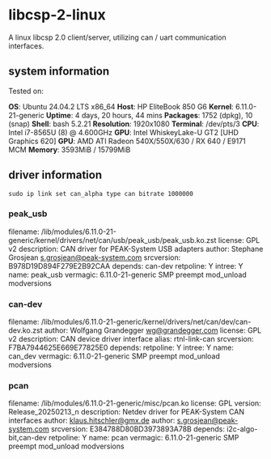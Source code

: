 # libcsp-2-linux
A linux libcsp 2.0 client/server, utilizing can / uart communication interfaces.

## system information

Tested on:

**OS**: Ubuntu 24.04.2 LTS x86_64
**Host**: HP EliteBook 850 G6
**Kernel**: 6.11.0-21-generic
**Uptime**: 4 days, 20 hours, 44 mins
**Packages**: 1752 (dpkg), 10 (snap)
**Shell**: bash 5.2.21
**Resolution**: 1920x1080
**Terminal**: /dev/pts/3
**CPU**: Intel i7-8565U (8) @ 4.600GHz
**GPU**: Intel WhiskeyLake-U GT2 [UHD Graphics 620]
**GPU**: AMD ATI Radeon 540X/550X/630 / RX 640 / E9171 MCM
**Memory**: 3593MiB / 15799MiB

## driver information

`sudo ip link set can_alpha type can bitrate 1000000`

### peak_usb

filename:       /lib/modules/6.11.0-21-generic/kernel/drivers/net/can/usb/peak_usb/peak_usb.ko.zst
license:        GPL v2
description:    CAN driver for PEAK-System USB adapters
author:         Stephane Grosjean <s.grosjean@peak-system.com>
srcversion:     B978D19D894F279E2B92CAA
depends:        can-dev
retpoline:      Y
intree:         Y
name:           peak_usb
vermagic:       6.11.0-21-generic SMP preempt mod_unload modversions

### can-dev

filename:       /lib/modules/6.11.0-21-generic/kernel/drivers/net/can/dev/can-dev.ko.zst
author:         Wolfgang Grandegger <wg@grandegger.com>
license:        GPL v2
description:    CAN device driver interface
alias:          rtnl-link-can
srcversion:     F7BA7944625E669E77825E0
depends:
retpoline:      Y
intree:         Y
name:           can_dev
vermagic:       6.11.0-21-generic SMP preempt mod_unload modversions

### pcan

filename:       /lib/modules/6.11.0-21-generic/misc/pcan.ko
license:        GPL
version:        Release_20250213_n
description:    Netdev driver for PEAK-System CAN interfaces
author:         klaus.hitschler@gmx.de
author:         s.grosjean@peak-system.com
srcversion:     E384788D80BD3973893A78B
depends:        i2c-algo-bit,can-dev
retpoline:      Y
name:           pcan
vermagic:       6.11.0-21-generic SMP preempt mod_unload modversions
